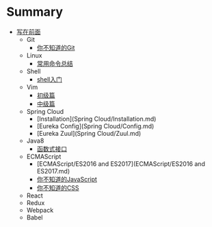 # Summary

* [写在前面](README.md)
  - Git
    - [你不知道的Git](Git/you-dont-know-git.md)
  - Linux
    - [常用命令总结](Linux/常用命令总结.md)
  - Shell
    - [shell入门](Shell/shell入门.md)
  - Vim
    - [初级篇](Vim/Vim使用总结-初级篇.md)
    - [中级篇](Vim/Vim使用总结-中级篇.md)
  - Spring Cloud
    - [Installation](Spring Cloud/Installation.md)
    - [Eureka Config](Spring Cloud/Config.md)
    - [Eureka Zuul](Spring Cloud/Zuul.md)
  - Java8
    - [函数式接口](Java8/function-interface.md)
  - ECMAScript
    - [ECMAScript/ES2016 and ES2017](ECMAScript/ES2016 and ES2017.md)
    - [你不知道的JavaScript](ECMAScript/you-dont-know-javascript.md)
    - [你不知道的CSS](ECMAScript/you-dont-know-css.md)
  - React
  - Redux
  - Webpack
  - Babel
  

